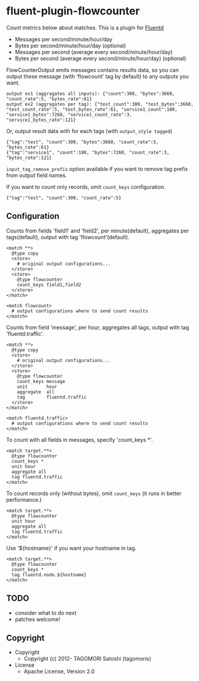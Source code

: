 # fluent-plugin-flowcounter

Count metrics below about matches. This is a plugin for [Fluentd](http://fluentd.org)

* Messages per second/minute/hour/day
* Bytes per second/minute/hour/day (optional)
* Messages per second (average every second/minute/hour/day)
* Bytes per second (average every second/minute/hour/day) (optional)

FlowCounterOutput emits messages contains results data, so you can output these message (with 'flowcount' tag by default) to any outputs you want.

    output ex1 (aggragates all inputs): {"count":300, "bytes":3660, "count_rate":5, "bytes_rate":61}
    output ex2 (aggragates per tag): {"test_count":300, "test_bytes":3660, "test_count_rate":5, "test_bytes_rate":61, "service1_count":180, "service1_bytes":7260, "service1_count_rate":3, "service1_bytes_rate":121}

Or, output result data with for each tags (with `output_style tagged`)

    {"tag":"test", "count":300, "bytes":3660, "count_rate":5, "bytes_rate":61}
    {"tag":"service1", "count":180, "bytes":7260, "count_rate":3, "bytes_rate":121}

`input_tag_remove_prefix` option available if you want to remove tag prefix from output field names.

If you want to count only records, omit `count_keys` configuration.

    {"tag":"test", "count":300, "count_rate":5}

## Configuration

Counts from fields 'field1' and 'field2', per minute(default), aggregates per tags(default), output with tag 'flowcount'(default).

    <match **>
      @type copy
      <store>
        # original output configurations...
      </store>
      <store>
        @type flowcounter
        count_keys field1,field2
      </store>
    </match>
    
    <match flowcount>
      # output configurations where to send count results
    </match>

Counts from field 'message', per hour, aggregates all tags, output with tag 'fluentd.traffic'.

    <match **>
      @type copy
      <store>
        # original output configurations...
      </store>
      <store>
        @type flowcounter
        count_keys message
        unit       hour
        aggregate  all
        tag        fluentd.traffic
      </store>
    </match>
    
    <match fluentd.traffic>
      # output configurations where to send count results
    </match>

To count with all fields in messages, specify 'count_keys *'.

    <match target.**>
      @type flowcounter
      count_keys *
      unit hour
      aggregate all
      tag fluentd.traffic
    </match>

To count records only (without bytes), omit `count_keys` (it runs in better performance.)

    <match target.**>
      @type flowcounter
      unit hour
      aggregate all
      tag fluentd.traffic
    </match>

Use '${hostname}' if you want your hostname in tag.

    <match target.**>
      @type flowcounter
      count_keys *
      tag fluentd.node.${hostname}
    </match>

## TODO

* consider what to do next
* patches welcome!

## Copyright

* Copyright
  * Copyright (c) 2012- TAGOMORI Satoshi (tagomoris)
* License
  * Apache License, Version 2.0
